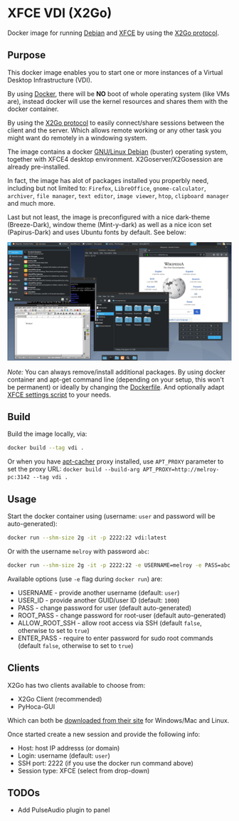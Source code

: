 # XFCE VDI (X2Go)

Docker image for running [Debian](https://hub.docker.com/_/debian) and [XFCE](https://www.xfce.org/) by using the [X2Go protocol](https://wiki.x2go.org/doku.php/download:start).

## Purpose

This docker image enables you to start one or more instances of a Virtual Desktop Infrastructure (VDI).

By using [Docker](https://www.docker.com/resources/what-container), there will be **NO** boot of whole operating system (like VMs are), instead docker will use the kernel resources and shares them with the docker container.

By using the [X2Go protocol](https://wiki.x2go.org/) to easily connect/share sessions between the client and the server. Which allows remote working or any other task you might want do remotely in a windowing system.

The image contains a docker [GNU/Linux Debian](https://hub.docker.com/_/debian) (buster) operating system, together with XFCE4 desktop environment. X2Goserver/X2Gosession are already pre-installed.

In fact, the image has alot of packages installed you properbly need, including but not limited to: `Firefox`, `LibreOffice`, `gnome-calculator`, `archiver`, `file manager`, `text editor`, `image viewer`, `htop`, `clipboard manager` and much more.

Last but not least, the image is preconfigured with a nice dark-theme (Breeze-Dark), window theme (Mint-y-dark) as well as a nice icon set (Papirus-Dark) and uses Ubuntu fonts by default. See below:

![](preview.png)

*Note:* You can always remove/install additional packages. By using docker container and apt-get command line (depending on your setup, this won't be permanent) or ideally by changing the [Dockerfile](Dockerfile). And optionally adapt [XFCE settings script](xfce_settings.sh) to your needs.

## Build

Build the image locally, via:

```sh
docker build --tag vdi .
```

Or when you have [apt-cacher](http://manpages.ubuntu.com/manpages/focal/man8/apt-cacher.8.html) proxy installed, use `APT_PROXY` parameter to set the proxy URL: `docker build --build-arg APT_PROXY=http://melroy-pc:3142 --tag vdi .`


## Usage

Start the docker container using (username: `user` and password will be auto-generated):

```sh
docker run --shm-size 2g -it -p 2222:22 vdi:latest
```

Or with the username `melroy` with password `abc`:

```sh
docker run --shm-size 2g -it -p 2222:22 -e USERNAME=melroy -e PASS=abc vdi:latest
```

Available options (use `-e` flag during `docker run`) are:

* USERNAME - provide another username (default: `user`)
* USER_ID - provide another GUID/user ID (default: `1000`)
* PASS - change password for user (default auto-generated)
* ROOT_PASS - change password for root-user (default auto-generated)
* ALLOW_ROOT_SSH - allow root access via SSH (default `false`, otherwise to set to `true`)
* ENTER_PASS - require to enter password for sudo root commands (default `false`, otherwise to set to `true`)

## Clients

X2Go has two clients available to choose from:

* X2Go Client (recommended)
* PyHoca-GUI

Which can both be [downloaded from their site](https://wiki.x2go.org/doku.php/download:start) for Windows/Mac and Linux.

Once started create a new session and provide the following info:

* Host: host IP addresss (or domain)
* Login: username (default: `user`)
* SSH port: 2222 (if you use the docker run command above)
* Session type: XFCE (select from drop-down)

## TODOs

* Add PulseAudio plugin to panel